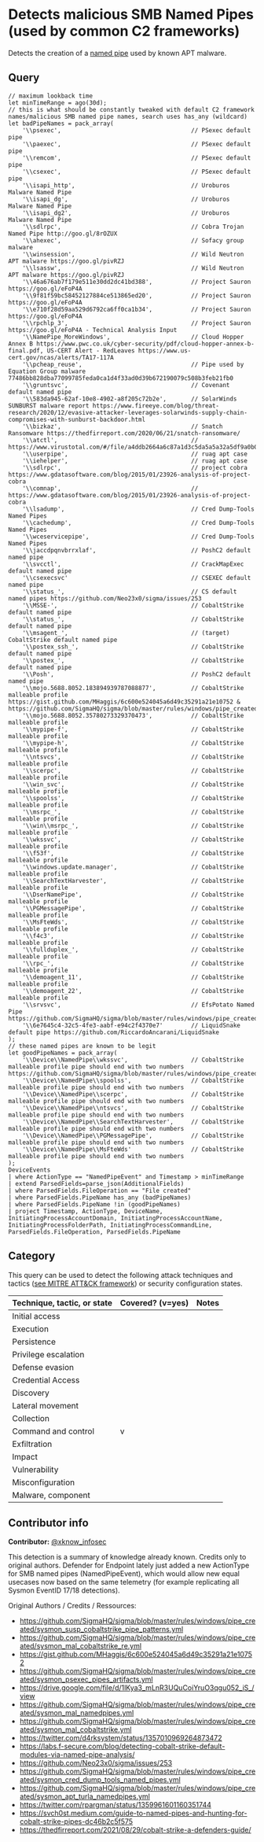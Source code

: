 # Detects malicious SMB Named Pipes (used by common C2 frameworks)

Detects the creation of a [named pipe](https://docs.microsoft.com/en-US/openspecs/windows_protocols/ms-wpo/4de75e21-36fd-440a-859b-75accc74487c) used by known APT malware.

## Query

```Kusto
// maximum lookback time
let minTimeRange = ago(30d);
// this is what should be constantly tweaked with default C2 framework names/malicious SMB named pipe names, search uses has_any (wildcard)
let badPipeNames = pack_array(
    '\\psexec',                                     // PSexec default pipe
    '\\paexec',                                     // PSexec default pipe
    '\\remcom',                                     // PSexec default pipe
    '\\csexec',                                     // PSexec default pipe
    '\\isapi_http',                                 // Uroburos Malware Named Pipe
    '\\isapi_dg',                                   // Uroburos Malware Named Pipe
    '\\isapi_dg2',                                  // Uroburos Malware Named Pipe
    '\\sdlrpc',                                     // Cobra Trojan Named Pipe http://goo.gl/8rOZUX
    '\\ahexec',                                     // Sofacy group malware
    '\\winsession',                                 // Wild Neutron APT malware https://goo.gl/pivRZJ
    '\\lsassw',                                     // Wild Neutron APT malware https://goo.gl/pivRZJ
    '\\46a676ab7f179e511e30dd2dc41bd388',           // Project Sauron https://goo.gl/eFoP4A
    '\\9f81f59bc58452127884ce513865ed20',           // Project Sauron https://goo.gl/eFoP4A
    '\\e710f28d59aa529d6792ca6ff0ca1b34',           // Project Sauron https://goo.gl/eFoP4A
    '\\rpchlp_3',                                   // Project Sauron https://goo.gl/eFoP4A - Technical Analysis Input
    '\\NamePipe_MoreWindows',                       // Cloud Hopper Annex B https://www.pwc.co.uk/cyber-security/pdf/cloud-hopper-annex-b-final.pdf, US-CERT Alert - RedLeaves https://www.us-cert.gov/ncas/alerts/TA17-117A
    '\\pcheap_reuse',                               // Pipe used by Equation Group malware 77486bb828dba77099785feda0ca1d4f33ad0d39b672190079c508b3feb21fb0
    '\\gruntsvc',                                   // Covenant default named pipe
    '\\583da945-62af-10e8-4902-a8f205c72b2e',       // SolarWinds SUNBURST malware report https://www.fireeye.com/blog/threat-research/2020/12/evasive-attacker-leverages-solarwinds-supply-chain-compromises-with-sunburst-backdoor.html
    '\\bizkaz',                                     // Snatch Ransomware https://thedfirreport.com/2020/06/21/snatch-ransomware/
    '\\atctl',                                      // https://www.virustotal.com/#/file/a4ddb2664a6c87a1d3c5da5a5a32a5df9a0b0c8f2e951811bd1ec1d44d42ccf1/detection
    '\\userpipe',                                   // ruag apt case
    '\\iehelper',                                   // ruag apt case
    '\\sdlrpc',                                     // project cobra https://www.gdatasoftware.com/blog/2015/01/23926-analysis-of-project-cobra
    '\\comnap',                                     // https://www.gdatasoftware.com/blog/2015/01/23926-analysis-of-project-cobra
    '\\lsadump',                                    // Cred Dump-Tools Named Pipes
    '\\cachedump',                                  // Cred Dump-Tools Named Pipes
    '\\wceservicepipe',                             // Cred Dump-Tools Named Pipes
    '\\jaccdpqnvbrrxlaf',                           // PoshC2 default named pipe
    '\\svcctl',                                     // CrackMapExec default named pipe
    '\\csexecsvc'                                   // CSEXEC default named pipe
    '\\status_',                                    // CS default named pipes https://github.com/Neo23x0/sigma/issues/253
    '\\MSSE-',                                      // CobaltStrike default named pipe
    '\\status_',                                    // CobaltStrike default named pipe
    '\\msagent_',                                   // (target) CobaltStrike default named pipe
    '\\postex_ssh_',                                // CobaltStrike default named pipe
    '\\postex_',                                    // CobaltStrike default named pipe
    '\\Posh',                                       // PoshC2 default named pipe
    '\\mojo.5688.8052.183894939787088877',          // CobaltStrike malleable profile https://gist.github.com/MHaggis/6c600e524045a6d49c35291a21e10752 & https://github.com/SigmaHQ/sigma/blob/master/rules/windows/pipe_created/sysmon_susp_cobaltstrike_pipe_patterns.yml
    '\\mojo.5688.8052.35780273329370473',           // CobaltStrike malleable profile
    '\\mypipe-f',                                   // CobaltStrike malleable profile
    '\\mypipe-h',                                   // CobaltStrike malleable profile
    '\\ntsvcs',                                     // CobaltStrike malleable profile
    '\\scerpc',                                     // CobaltStrike malleable profile
    '\\win_svc',                                    // CobaltStrike malleable profile
    '\\spoolss',                                    // CobaltStrike malleable profile
    '\\msrpc_',                                     // CobaltStrike malleable profile
    '\\win\\msrpc_',                                // CobaltStrike malleable profile
    '\\wkssvc',                                     // CobaltStrike malleable profile
    '\\f53f',                                       // CobaltStrike malleable profile
    '\\windows.update.manager',                     // CobaltStrike malleable profile
    '\\SearchTextHarvester',                        // CobaltStrike malleable profile
    '\\DserNamePipe',                               // CobaltStrike malleable profile
    '\\PGMessagePipe',                              // CobaltStrike malleable profile
    '\\MsFteWds',                                   // CobaltStrike malleable profile
    '\\f4c3',                                       // CobaltStrike malleable profile
    '\\fullduplex_',                                // CobaltStrike malleable profile
    '\\rpc_',                                       // CobaltStrike malleable profile
    '\\demoagent_11',                               // CobaltStrike malleable profile   
    '\\demoagent_22',                               // CobaltStrike malleable profile
    '\\srvsvc',                                     // EfsPotato Named Pipe https://github.com/SigmaHQ/sigma/blob/master/rules/windows/pipe_created/sysmon_efspotato_namedpipe.yml
    '\\6e7645c4-32c5-4fe3-aabf-e94c2f4370e7'        // LiquidSnake default pipe https://github.com/RiccardoAncarani/LiquidSnake
);
// these named pipes are known to be legit
let goodPipeNames = pack_array(
    '\\Device\\NamedPipe\\wkssvc',                  // CobaltStrike malleable profile pipe should end with two numbers https://github.com/SigmaHQ/sigma/blob/master/rules/windows/pipe_created/sysmon_susp_cobaltstrike_pipe_patterns.yml
    '\\Device\\NamedPipe\\spoolss',                 // CobaltStrike malleable profile pipe should end with two numbers
    '\\Device\\NamedPipe\\scerpc',                  // CobaltStrike malleable profile pipe should end with two numbers
    '\\Device\\NamedPipe\\ntsvcs',                  // CobaltStrike malleable profile pipe should end with two numbers
    '\\Device\\NamedPipe\\SearchTextHarvester',     // CobaltStrike malleable profile pipe should end with two numbers
    '\\Device\\NamedPipe\\PGMessagePipe',           // CobaltStrike malleable profile pipe should end with two numbers
    '\\Device\\NamedPipe\\MsFteWds'                 // CobaltStrike malleable profile pipe should end with two numbers
);
DeviceEvents
| where ActionType == "NamedPipeEvent" and Timestamp > minTimeRange
| extend ParsedFields=parse_json(AdditionalFields)
| where ParsedFields.FileOperation == "File created"
| where ParsedFields.PipeName has_any (badPipeNames)
| where ParsedFields.PipeName !in (goodPipeNames)
| project Timestamp, ActionType, DeviceName, InitiatingProcessAccountDomain, InitiatingProcessAccountName, InitiatingProcessFolderPath, InitiatingProcessCommandLine, ParsedFields.FileOperation, ParsedFields.PipeName
```

## Category

This query can be used to detect the following attack techniques and tactics ([see MITRE ATT&CK framework](https://attack.mitre.org/)) or security configuration states.

| Technique, tactic, or state | Covered? (v=yes) | Notes |
|------------------------|----------|-------|
| Initial access |  |  |
| Execution |  |  |
| Persistence |  |  |
| Privilege escalation |  |  |
| Defense evasion |  |  |
| Credential Access |  |  |
| Discovery |  |  |
| Lateral movement |  |  |
| Collection |  |  |
| Command and control | v |  |
| Exfiltration |  |  |
| Impact |  |  |
| Vulnerability |  |  |
| Misconfiguration |  |  |
| Malware, component |  |  |

## Contributor info

**Contributor:** [@xknow_infosec](https://twitter.com/xknow_infosec)

This detection is a summary of knowledge already known. Credits only to original authors. Defender for Endpoint lately just added a new ActionType for SMB named pipes (NamedPipeEvent), which would allow new equal usecases now based on the same telemetry (for example replicating all Sysmon EventID 17/18 detections).

Original Authors / Credits / Ressources:
* https://github.com/SigmaHQ/sigma/blob/master/rules/windows/pipe_created/sysmon_susp_cobaltstrike_pipe_patterns.yml  
* https://github.com/SigmaHQ/sigma/blob/master/rules/windows/pipe_created/sysmon_mal_cobaltstrike_re.yml
* https://gist.github.com/MHaggis/6c600e524045a6d49c35291a21e10752
* https://github.com/SigmaHQ/sigma/blob/master/rules/windows/pipe_created/sysmon_psexec_pipes_artifacts.yml
* https://drive.google.com/file/d/1lKya3_mLnR3UQuCoiYruO3qgu052_iS_/view
* https://github.com/SigmaHQ/sigma/blob/master/rules/windows/pipe_created/sysmon_mal_namedpipes.yml
* https://github.com/SigmaHQ/sigma/blob/master/rules/windows/pipe_created/sysmon_mal_cobaltstrike.yml
* https://twitter.com/d4rksystem/status/1357010969264873472
* https://labs.f-secure.com/blog/detecting-cobalt-strike-default-modules-via-named-pipe-analysis/
* https://github.com/Neo23x0/sigma/issues/253
* https://github.com/SigmaHQ/sigma/blob/master/rules/windows/pipe_created/sysmon_cred_dump_tools_named_pipes.yml
* https://github.com/SigmaHQ/sigma/blob/master/rules/windows/pipe_created/sysmon_apt_turla_namedpipes.yml
* https://twitter.com/rpargman/status/1359961601160351744
* https://svch0st.medium.com/guide-to-named-pipes-and-hunting-for-cobalt-strike-pipes-dc46b2c5f575
* https://thedfirreport.com/2021/08/29/cobalt-strike-a-defenders-guide/
